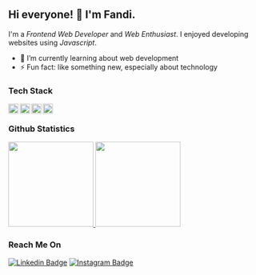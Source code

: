 ## Hi everyone! 👋 I'm Fandi. 

I'm a *Frontend Web Developer* and *Web Enthusiast*. I enjoyed developing websites using  *Javascript*.

- 🌱 I’m currently learning about web development
- ⚡ Fun fact: like something new, especially about technology

### Tech Stack
  <a href="https://git-scm.com/"><img align="left" alt="Git" title="Git" width="20px" src="https://seeklogo.com/images/G/git-logo-A1D01DDA30-seeklogo.com.png" /></a>
  <a href="#"><img align="left" alt="JavaScript" title="JavaScript" width="20px" src="https://upload.wikimedia.org/wikipedia/commons/9/99/Unofficial_JavaScript_logo_2.svg" /></a>
  <a href="https://nodejs.org/"><img align="left" alt="NodeJS" title="NodeJS" width="20px" src="https://seeklogo.com/images/N/nodejs-logo-FBE122E377-seeklogo.com.png" /></a>
  <a href="https://code.visualstudio.com/"><img align="left" alt="VSCode" title="VSCode" width="20px" src="https://seeklogo.com/images/V/visual-studio-code-logo-449D71944F-seeklogo.com.png" /></a>
  <br>
  
### Github Statistics
<p align="left">
<a href="https://github.com/fhasnur">
  <img height="170em" src="https://github-readme-stats-eight-theta.vercel.app/api/top-langs/?username=fhasnur&layout=compact&langs_count=8&theme=midnight-purple"/>
  <img height="170em" src="https://github-readme-stats-eight-theta.vercel.app/api?username=fhasnur&show_icons=true&theme=midnight-purple&include_all_commits=true&count_private=true"/>
</a>
</p>

### Reach Me On

[![Linkedin Badge](https://img.shields.io/badge/-fandihasnur-blue?style=flat-square&logo=Linkedin&logoColor=white&link=https://www.linkedin.com/in/anirudhemmadi/)](https://www.linkedin.com/in/anirudhemmadi/)
[![Instagram Badge](https://img.shields.io/badge/-fhasnur_-purple?style=flat-square&logo=instagram&logoColor=white&link=https://www.instagram.com/fhasnur_/)](https://www.instagram.com/fhasnur_/)
